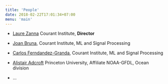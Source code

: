 ```yaml
---
title: 'People'
date: 2018-02-22T17:01:34+07:00
menu: 'main'
---
```


- [Laure Zanna](https://laurezanna.github.io) Courant Institute, **Director** 

- [Joan Bruna](https://cims.nyu.edu/~bruna), Courant Institute, ML and Signal Processing

- [Carlos Ferndandez-Granda](https://cims.nyu.edu/~cfgranda), Courant Institute, ML and Signal Processing 

- [Alistair Adcroft](https://www.gfdl.noaa.gov/alistair-adcroft-homepage/) Princeton University, Affiliate NOAA-GFDL, Ocean division

- ... 


